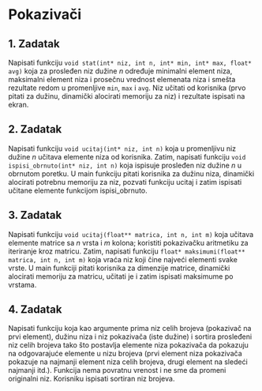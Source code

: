 # Pokazivači

## 1. Zadatak

Napisati funkciju `void stat(int* niz, int n, int* min, int* max, float* avg)` koja za prosleđen niz dužine $n$ određuje minimalni element niza, maksimalni element niza i prosečnu vrednost elemenata niza i smešta rezultate redom u promenljive `min`, `max` i `avg`.
Niz učitati od korisnika (prvo pitati za dužinu, dinamički alocirati memoriju za
niz) i rezultate ispisati na ekran.

## 2. Zadatak

Napisati funkciju `void ucitaj(int* niz, int n)` koja u promenljivu niz dužine $n$ učitava elemente niza od korisnika.
Zatim, napisati funkciju `void ispisi_obrnuto(int* niz, int n)` koja ispisuje prosleđen niz dužine $n$ u obrnutom poretku.
U main funkciju pitati korisnika za dužinu niza, dinamički alocirati potrebnu memoriju za niz, pozvati funkciju ucitaj i zatim ispisati učitane elemente funkcijom ispisi_obrnuto.

## 3. Zadatak

Napisati funkciju `void ucitaj(float** matrica, int n, int m)` koja učitava elemente matrice sa $n$ vrsta i $m$ kolona; koristiti pokazivačku aritmetiku za iteriranje kroz matricu.
Zatim, napisati funkciju `float* maksimumi(float** matrica, int n, int m)` koja vraća niz koji čine najveći elementi svake vrste.
U main funkciji pitati korisnika za dimenzije matrice, dinamički alocirati memoriju za matricu, učitati je i zatim ispisati maksimume po vrstama.

## 4. Zadatak

Napisati funkciju koja kao argumente prima niz celih brojeva (pokazivač na prvi element), dužinu niza i niz pokazivača (iste dužine) i sortira prosleđeni niz celih brojeva tako što postavlja elemente niza pokazivača da pokazuju na odgovarajuće elemente u nizu brojeva (prvi element niza pokazivača pokazuje na najmanji element niza celih brojeva, drugi element na sledeći najmanji itd.).
Funkcija nema povratnu vrenost i ne sme da promeni originalni niz.
Korisniku ispisati sortiran niz brojeva.
